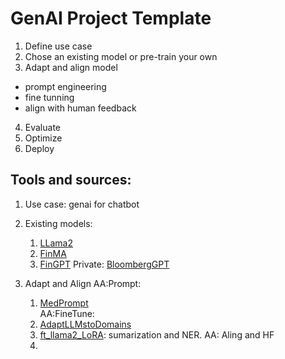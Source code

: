 # GenAI Project Template

1. Define use case
2. Chose an existing model or pre-train your own
3. Adapt and align model
  - prompt engineering
  - fine tunning
  - align with human feedback
4. Evaluate
5. Optimize
6. Deploy

## Tools and sources:
  
1. Use case: genai for chatbot
   
2. Existing models:
   1. [LLama2]() 
   2. [FinMA](https://huggingface.co/ChanceFocus/finma-7b-full)
   3. [FinGPT](https://huggingface.co/FinGPT)
    Private: [BloombergGPT](https://arxiv.org/abs/2303.17564) 


3. Adapt and Align
   AA:Prompt:
   1. [MedPrompt](https://arxiv.org/abs/2311.16452)   
   AA:FineTune:
   2. [AdaptLLMstoDomains](https://huggingface.co/AdaptLLM/finance-LLM)
   3. [ft_llama2_LoRA](https://arxiv.org/abs/2308.13032): sumarization and NER.
   AA: Aling and HF
   1. []()